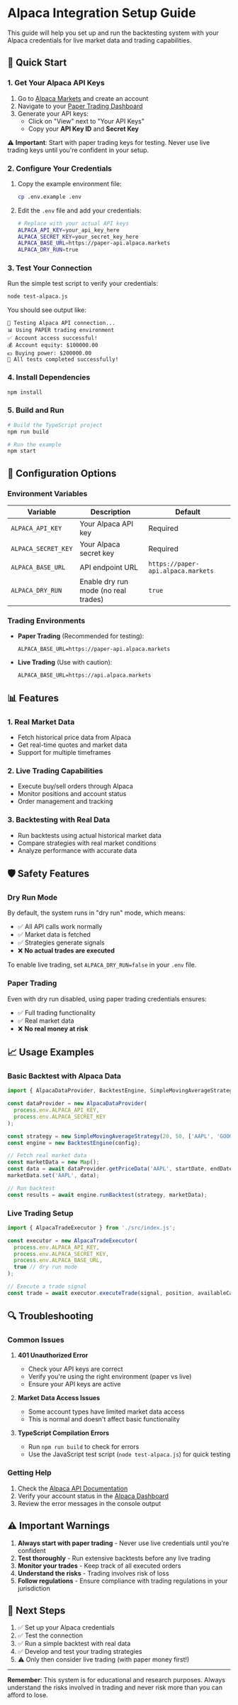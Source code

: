 # Alpaca Integration Setup Guide

This guide will help you set up and run the backtesting system with your Alpaca credentials for live market data and trading capabilities.

## 🚀 Quick Start

### 1. Get Your Alpaca API Keys

1. Go to [Alpaca Markets](https://alpaca.markets/) and create an account
2. Navigate to your [Paper Trading Dashboard](https://app.alpaca.markets/paper/dashboard/overview)
3. Generate your API keys:
   - Click on "View" next to "Your API Keys"
   - Copy your **API Key ID** and **Secret Key**

⚠️ **Important**: Start with paper trading keys for testing. Never use live trading keys until you're confident in your setup.

### 2. Configure Your Credentials

1. Copy the example environment file:
   ```bash
   cp .env.example .env
   ```

2. Edit the `.env` file and add your credentials:
   ```bash
   # Replace with your actual API keys
   ALPACA_API_KEY=your_api_key_here
   ALPACA_SECRET_KEY=your_secret_key_here
   ALPACA_BASE_URL=https://paper-api.alpaca.markets
   ALPACA_DRY_RUN=true
   ```

### 3. Test Your Connection

Run the simple test script to verify your credentials:

```bash
node test-alpaca.js
```

You should see output like:
```
🚀 Testing Alpaca API connection...
📊 Using PAPER trading environment
✅ Account access successful!
💰 Account equity: $100000.00
💵 Buying power: $200000.00
🎉 All tests completed successfully!
```

### 4. Install Dependencies

```bash
npm install
```

### 5. Build and Run

```bash
# Build the TypeScript project
npm run build

# Run the example
npm start
```

## 🔧 Configuration Options

### Environment Variables

| Variable | Description | Default |
|----------|-------------|---------|
| `ALPACA_API_KEY` | Your Alpaca API key | Required |
| `ALPACA_SECRET_KEY` | Your Alpaca secret key | Required |
| `ALPACA_BASE_URL` | API endpoint URL | `https://paper-api.alpaca.markets` |
| `ALPACA_DRY_RUN` | Enable dry run mode (no real trades) | `true` |

### Trading Environments

- **Paper Trading** (Recommended for testing):
  ```
  ALPACA_BASE_URL=https://paper-api.alpaca.markets
  ```

- **Live Trading** (Use with caution):
  ```
  ALPACA_BASE_URL=https://api.alpaca.markets
  ```

## 📊 Features

### 1. Real Market Data
- Fetch historical price data from Alpaca
- Get real-time quotes and market data
- Support for multiple timeframes

### 2. Live Trading Capabilities
- Execute buy/sell orders through Alpaca
- Monitor positions and account status
- Order management and tracking

### 3. Backtesting with Real Data
- Run backtests using actual historical market data
- Compare strategies with real market conditions
- Analyze performance with accurate data

## 🛡️ Safety Features

### Dry Run Mode
By default, the system runs in "dry run" mode, which means:
- ✅ All API calls work normally
- ✅ Market data is fetched
- ✅ Strategies generate signals
- ❌ **No actual trades are executed**

To enable live trading, set `ALPACA_DRY_RUN=false` in your `.env` file.

### Paper Trading
Even with dry run disabled, using paper trading credentials ensures:
- ✅ Full trading functionality
- ✅ Real market data
- ❌ **No real money at risk**

## 📈 Usage Examples

### Basic Backtest with Alpaca Data

```typescript
import { AlpacaDataProvider, BacktestEngine, SimpleMovingAverageStrategy } from './src/index.js';

const dataProvider = new AlpacaDataProvider(
  process.env.ALPACA_API_KEY,
  process.env.ALPACA_SECRET_KEY
);

const strategy = new SimpleMovingAverageStrategy(20, 50, ['AAPL', 'GOOGL']);
const engine = new BacktestEngine(config);

// Fetch real market data
const marketData = new Map();
const data = await dataProvider.getPriceData('AAPL', startDate, endDate);
marketData.set('AAPL', data);

// Run backtest
const results = await engine.runBacktest(strategy, marketData);
```

### Live Trading Setup

```typescript
import { AlpacaTradeExecutor } from './src/index.js';

const executor = new AlpacaTradeExecutor(
  process.env.ALPACA_API_KEY,
  process.env.ALPACA_SECRET_KEY,
  process.env.ALPACA_BASE_URL,
  true // dry run mode
);

// Execute a trade signal
const trade = await executor.executeTrade(signal, position, availableCash);
```

## 🔍 Troubleshooting

### Common Issues

1. **401 Unauthorized Error**
   - Check your API keys are correct
   - Verify you're using the right environment (paper vs live)
   - Ensure your API keys are active

2. **Market Data Access Issues**
   - Some account types have limited market data access
   - This is normal and doesn't affect basic functionality

3. **TypeScript Compilation Errors**
   - Run `npm run build` to check for errors
   - Use the JavaScript test script (`node test-alpaca.js`) for quick testing

### Getting Help

1. Check the [Alpaca API Documentation](https://alpaca.markets/docs/)
2. Verify your account status in the [Alpaca Dashboard](https://app.alpaca.markets/)
3. Review the error messages in the console output

## ⚠️ Important Warnings

1. **Always start with paper trading** - Never use live credentials until you're confident
2. **Test thoroughly** - Run extensive backtests before any live trading
3. **Monitor your trades** - Keep track of all executed orders
4. **Understand the risks** - Trading involves risk of loss
5. **Follow regulations** - Ensure compliance with trading regulations in your jurisdiction

## 🎯 Next Steps

1. ✅ Set up your Alpaca credentials
2. ✅ Test the connection
3. ✅ Run a simple backtest with real data
4. ✅ Develop and test your trading strategies
5. ⚠️ Only then consider live trading (with paper money first!)

---

**Remember**: This system is for educational and research purposes. Always understand the risks involved in trading and never risk more than you can afford to lose.